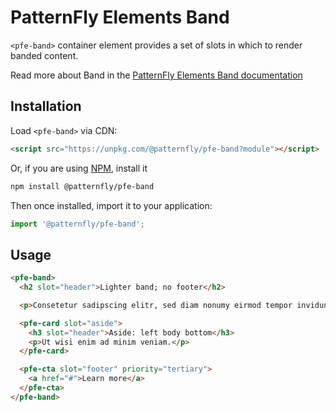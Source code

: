 # PatternFly Elements Band
         
`<pfe-band>` container element provides a set of slots in which to render banded content.

Read more about Band in the [PatternFly Elements Band documentation](https://patternflyelements.org/components/band)

##  Installation

Load `<pfe-band>` via CDN:

```html
<script src="https://unpkg.com/@patternfly/pfe-band?module"></script>
```

Or, if you are using [NPM](https://npm.im), install it

```bash
npm install @patternfly/pfe-band
```

Then once installed, import it to your application:

```js
import '@patternfly/pfe-band';
```

## Usage

```html
<pfe-band>
  <h2 slot="header">Lighter band; no footer</h2>

  <p>Consetetur sadipscing elitr, sed diam nonumy eirmod tempor invidunt ut labore et dolore magna aliquyam erat, sed diam voluptua. At vero eos et accusam et justo duo dolores et ea rebum. Stet clita kasd gubergren, no sea takimata dolor sit amet.</p>

  <pfe-card slot="aside">
    <h3 slot="header">Aside: left body bottom</h3>
    <p>Ut wisi enim ad minim veniam.</p>
  </pfe-card>

  <pfe-cta slot="footer" priority="tertiary">
    <a href="#">Learn more</a>
  </pfe-cta>
</pfe-band>
```

